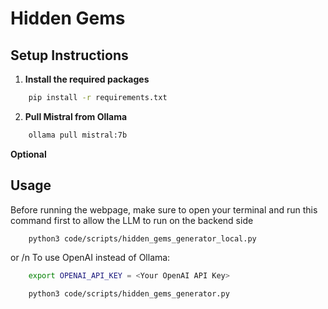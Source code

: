 # Hidden Gems

## Setup Instructions

1. **Install the required packages**
```bash
    pip install -r requirements.txt
```
2. **Pull Mistral from Ollama**
```bash
    ollama pull mistral:7b
```
**Optional**

## Usage

Before running the webpage, make sure to open your terminal and run this command first to allow the LLM to run on the backend side
```bash
    python3 code/scripts/hidden_gems_generator_local.py
```
or /n
To use OpenAI instead of Ollama:
```bash
    export OPENAI_API_KEY = <Your OpenAI API Key>
```
```bash
    python3 code/scripts/hidden_gems_generator.py
```






